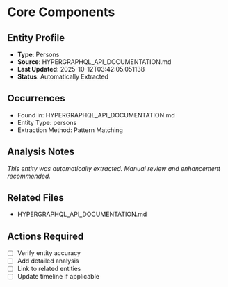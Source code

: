 # Core Components

## Entity Profile
- **Type**: Persons
- **Source**: HYPERGRAPHQL_API_DOCUMENTATION.md
- **Last Updated**: 2025-10-12T03:42:05.051138
- **Status**: Automatically Extracted

## Occurrences
- Found in: HYPERGRAPHQL_API_DOCUMENTATION.md
- Entity Type: persons
- Extraction Method: Pattern Matching

## Analysis Notes
*This entity was automatically extracted. Manual review and enhancement recommended.*

## Related Files
- HYPERGRAPHQL_API_DOCUMENTATION.md

## Actions Required
- [ ] Verify entity accuracy
- [ ] Add detailed analysis
- [ ] Link to related entities
- [ ] Update timeline if applicable
